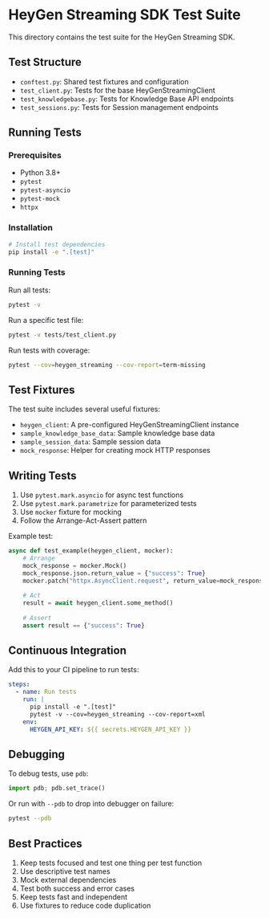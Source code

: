 # HeyGen Streaming SDK Test Suite

This directory contains the test suite for the HeyGen Streaming SDK.

## Test Structure

- `conftest.py`: Shared test fixtures and configuration
- `test_client.py`: Tests for the base HeyGenStreamingClient
- `test_knowledgebase.py`: Tests for Knowledge Base API endpoints
- `test_sessions.py`: Tests for Session management endpoints

## Running Tests

### Prerequisites

- Python 3.8+
- `pytest`
- `pytest-asyncio`
- `pytest-mock`
- `httpx`

### Installation

```bash
# Install test dependencies
pip install -e ".[test]"
```

### Running Tests

Run all tests:

```bash
pytest -v
```

Run a specific test file:

```bash
pytest -v tests/test_client.py
```

Run tests with coverage:

```bash
pytest --cov=heygen_streaming --cov-report=term-missing
```

## Test Fixtures

The test suite includes several useful fixtures:

- `heygen_client`: A pre-configured HeyGenStreamingClient instance
- `sample_knowledge_base_data`: Sample knowledge base data
- `sample_session_data`: Sample session data
- `mock_response`: Helper for creating mock HTTP responses

## Writing Tests

1. Use `pytest.mark.asyncio` for async test functions
2. Use `pytest.mark.parametrize` for parameterized tests
3. Use `mocker` fixture for mocking
4. Follow the Arrange-Act-Assert pattern

Example test:

```python
async def test_example(heygen_client, mocker):
    # Arrange
    mock_response = mocker.Mock()
    mock_response.json.return_value = {"success": True}
    mocker.patch("httpx.AsyncClient.request", return_value=mock_response)
    
    # Act
    result = await heygen_client.some_method()
    
    # Assert
    assert result == {"success": True}
```

## Continuous Integration

Add this to your CI pipeline to run tests:

```yaml
steps:
  - name: Run tests
    run: |
      pip install -e ".[test]"
      pytest -v --cov=heygen_streaming --cov-report=xml
    env:
      HEYGEN_API_KEY: ${{ secrets.HEYGEN_API_KEY }}
```

## Debugging

To debug tests, use `pdb`:

```python
import pdb; pdb.set_trace()
```

Or run with `--pdb` to drop into debugger on failure:

```bash
pytest --pdb
```

## Best Practices

1. Keep tests focused and test one thing per test function
2. Use descriptive test names
3. Mock external dependencies
4. Test both success and error cases
5. Keep tests fast and independent
6. Use fixtures to reduce code duplication
